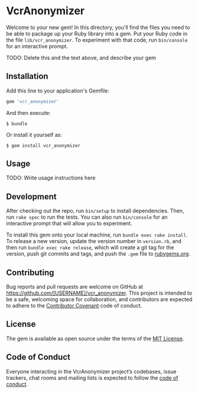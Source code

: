 # VcrAnonymizer

Welcome to your new gem! In this directory, you'll find the files you need to be able to package up your Ruby library into a gem. Put your Ruby code in the file `lib/vcr_anonymizer`. To experiment with that code, run `bin/console` for an interactive prompt.

TODO: Delete this and the text above, and describe your gem

## Installation

Add this line to your application's Gemfile:

```ruby
gem 'vcr_anonymizer'
```

And then execute:

    $ bundle

Or install it yourself as:

    $ gem install vcr_anonymizer

## Usage

TODO: Write usage instructions here

## Development

After checking out the repo, run `bin/setup` to install dependencies. Then, run `rake spec` to run the tests. You can also run `bin/console` for an interactive prompt that will allow you to experiment.

To install this gem onto your local machine, run `bundle exec rake install`. To release a new version, update the version number in `version.rb`, and then run `bundle exec rake release`, which will create a git tag for the version, push git commits and tags, and push the `.gem` file to [rubygems.org](https://rubygems.org).

## Contributing

Bug reports and pull requests are welcome on GitHub at https://github.com/[USERNAME]/vcr_anonymizer. This project is intended to be a safe, welcoming space for collaboration, and contributors are expected to adhere to the [Contributor Covenant](http://contributor-covenant.org) code of conduct.

## License

The gem is available as open source under the terms of the [MIT License](https://opensource.org/licenses/MIT).

## Code of Conduct

Everyone interacting in the VcrAnonymizer project’s codebases, issue trackers, chat rooms and mailing lists is expected to follow the [code of conduct](https://github.com/[USERNAME]/vcr_anonymizer/blob/master/CODE_OF_CONDUCT.md).
